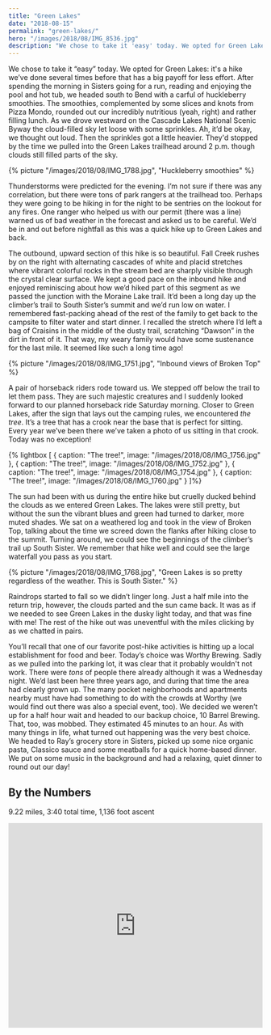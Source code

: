 ```yaml
---
title: "Green Lakes"
date: "2018-08-15"
permalink: "green-lakes/"
hero: "/images/2018/08/IMG_8536.jpg"
description: "We chose to take it 'easy' today. We opted for Green Lakes: it's a hike we’ve done several times before that has a big payoff for less effort. "
---
```


We chose to take it “easy” today. We opted for Green Lakes: it's a hike we’ve done several times before that has a big payoff for less effort. After spending the morning in Sisters going for a run, reading and enjoying the pool and hot tub, we headed south to Bend with a carful of huckleberry smoothies. The smoothies, complemented by some slices and knots from Pizza Mondo, rounded out our incredibly nutritious (yeah, right) and rather filling lunch. As we drove westward on the Cascade Lakes National Scenic Byway the cloud-filled sky let loose with some sprinkles. Ah, it’d be okay, we thought out loud. Then the sprinkles got a little heavier. They'd stopped by the time we pulled into the Green Lakes trailhead around 2 p.m. though clouds still filled parts of the sky.

{% picture "/images/2018/08/IMG_1788.jpg", "Huckleberry smoothies" %}

Thunderstorms were predicted for the evening. I’m not sure if there was any correlation, but there were tons of park rangers at the trailhead too. Perhaps they were going to be hiking in for the night to be sentries on the lookout for any fires. One ranger who helped us with our permit (there was a line) warned us of bad weather in the forecast and asked us to be careful. We’d be in and out before nightfall as this was a quick hike up to Green Lakes and back.

The outbound, upward section of this hike is so beautiful. Fall Creek rushes by on the right with alternating cascades of white and placid stretches where vibrant colorful rocks in the stream bed are sharply visible through the crystal clear surface. We kept a good pace on the inbound hike and enjoyed reminiscing about how we’d hiked part of this segment as we passed the junction with the Moraine Lake trail. It’d been a long day up the climber’s trail to South Sister’s summit and we’d run low on water. I remembered fast-packing ahead of the rest of the family to get back to the campsite to filter water and start dinner. I recalled the stretch where I’d left a bag of Craisins in the middle of the dusty trail, scratching “Dawson” in the dirt in front of it. That way, my weary family would have some sustenance for the last mile. It seemed like such a long time ago!

{% picture "/images/2018/08/IMG_1751.jpg", "Inbound views of Broken Top" %}

A pair of horseback riders rode toward us. We stepped off below the trail to let them pass. They are such majestic creatures and I suddenly looked forward to our planned horseback ride Saturday morning. Closer to Green Lakes, after the sign that lays out the camping rules, we encountered _the tree_. It’s a tree that has a crook near the base that is perfect for sitting. Every year we’ve been there we’ve taken a photo of us sitting in that crook. Today was no exception!

{% lightbox [
    { caption: "The tree!", image: "/images/2018/08/IMG_1756.jpg" },
    { caption: "The tree!", image: "/images/2018/08/IMG_1752.jpg" },
    { caption: "The tree!", image: "/images/2018/08/IMG_1754.jpg" },
    { caption: "The tree!", image: "/images/2018/08/IMG_1760.jpg" }
]%}

The sun had been with us during the entire hike but cruelly ducked behind the clouds as we entered Green Lakes. The lakes were still pretty, but without the sun the vibrant blues and green had turned to darker, more muted shades. We sat on a weathered log and took in the view of Broken Top, talking about the time we screed down the flanks after hiking close to the summit. Turning around, we could see the beginnings of the climber’s trail up South Sister. We remember that hike well and could see the large waterfall you pass as you start.

{% picture "/images/2018/08/IMG_1768.jpg", "Green Lakes is so pretty regardless of the weather. This is South Sister." %}

Raindrops started to fall so we didn’t linger long. Just a half mile into the return trip, however, the clouds parted and the sun came back. It was as if we needed to see Green Lakes in the dusky light today, and that was fine with me! The rest of the hike out was uneventful with the miles clicking by as we chatted in pairs.

You’ll recall that one of our favorite post-hike activities is hitting up a local establishment for food and beer. Today’s choice was Worthy Brewing. Sadly as we pulled into the parking lot, it was clear that it probably wouldn't not work. There were _tons_ of people there already although it was a Wednesday night. We’d last been here three years ago, and during that time the area had clearly grown up. The many pocket neighborhoods and apartments nearby must have had something to do with the crowds at Worthy (we would find out there was also a special event, too). We decided we weren’t up for a half hour wait and headed to our backup choice, 10 Barrel Brewing. That, too, was mobbed. They estimated 45 minutes to an hour. As with many things in life, what turned out happening was the very best choice. We headed to Ray’s grocery store in Sisters, picked up some nice organic pasta, Classico sauce and some meatballs for a quick home-based dinner. We put on some music in the background and had a relaxing, quiet dinner to round out our day!

## By the Numbers

9.22 miles, 3:40 total time, 1,136 foot ascent

<iframe src="https://www.strava.com/activities/1775394963/embed/518dcd43159f2f247658618bcd380c0e7fee03d2" width="100%" height="405" frameborder="0" scrolling="no"></iframe>
